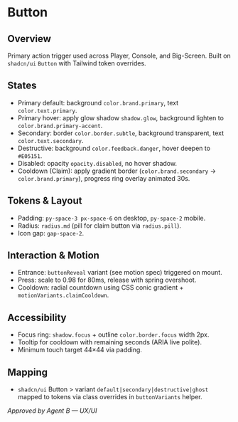 # Button

## Overview
Primary action trigger used across Player, Console, and Big-Screen. Built on `shadcn/ui` `Button` with Tailwind token overrides.

## States
- Primary default: background `color.brand.primary`, text `color.text.primary`.
- Primary hover: apply glow shadow `shadow.glow`, background lighten to `color.brand.primary-accent`.
- Secondary: border `color.border.subtle`, background transparent, text `color.text.secondary`.
- Destructive: background `color.feedback.danger`, hover deepen to `#E05151`.
- Disabled: opacity `opacity.disabled`, no hover shadow.
- Cooldown (Claim): apply gradient border (`color.brand.secondary` → `color.brand.primary`), progress ring overlay animated 30s.

## Tokens & Layout
- Padding: `py-space-3 px-space-6` on desktop, `py-space-2` mobile.
- Radius: `radius.md` (pill for claim button via `radius.pill`).
- Icon gap: `gap-space-2`.

## Interaction & Motion
- Entrance: `buttonReveal` variant (see motion spec) triggered on mount.
- Press: scale to 0.98 for 80ms, release with spring overshoot.
- Cooldown: radial countdown using CSS conic gradient + `motionVariants.claimCooldown`.

## Accessibility
- Focus ring: `shadow.focus` + outline `color.border.focus` width 2px.
- Tooltip for cooldown with remaining seconds (ARIA live polite).
- Minimum touch target 44×44 via padding.

## Mapping
- `shadcn/ui` Button > variant `default|secondary|destructive|ghost` mapped to tokens via class overrides in `buttonVariants` helper.

_Approved by Agent B — UX/UI_
